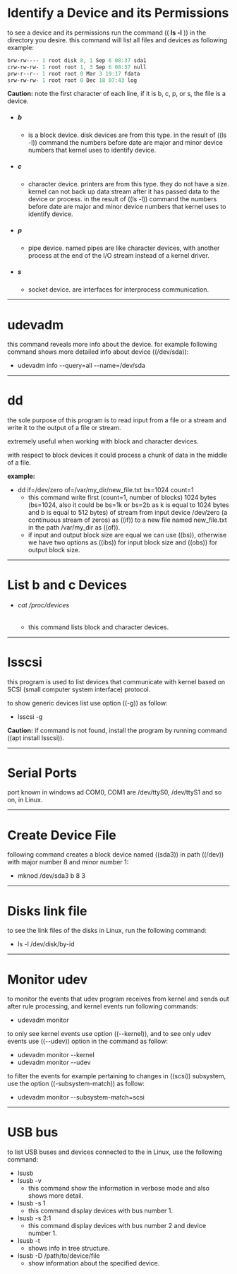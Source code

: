 # Identify a Device and its Permissions

to see a device and its permissions run the command (( **ls -l** )) in the directory you desire. this command will list all files and devices as following example:

```powershell
brw-rw---- 1 root disk 8, 1 Sep 6 08:37 sda1
crw-rw-rw- 1 root root 1, 3 Sep 6 08:37 null
prw-r--r-- 1 root root 0 Mar 3 19:17 fdata
srw-rw-rw- 1 root root 0 Dec 18 07:43 log  
```

 

**Caution:** note the first character of each line, if it is b, c, p, or s, the file is a device.

- ##### b

  - is a block device. disk devices are from this type. in the result of ((ls -l)) command the numbers before date are major  and minor device numbers that kernel uses to identify device.

- ##### c

  - character device. printers are from this type. they do not have a size. kernel can not back up data stream after it has passed data to the device or process. in the result of ((ls -l)) command the numbers before date are major  and minor  device numbers that kernel uses to identify device.

- ##### p

  - pipe device. named pipes are like character devices, with another process at the end of the I/O stream instead of a kernel driver. 

- ##### s

  - socket device. are interfaces for interprocess communication.



***

# udevadm

this command reveals more info about the device. for example following command shows more detailed info about device ((/dev/sda)):

- udevadm info --query=all --name=/dev/sda



***

# dd

the sole purpose of this program is to read input from a file or a stream and write it to the output of a file or stream.

extremely useful when working with block and character devices.

with respect to block devices it could process a chunk of data in the middle of a file.



**example:** 

- dd if=/dev/zero of=/var/my_dir/new_file.txt bs=1024 count=1
  - this command write first (count=1, number of blocks) 1024 bytes (bs=1024, also it could be bs=1k or bs=2b as k is equal to 1024 bytes and b is equal to 512 bytes) of stream from input device /dev/zero (a continuous stream of zeros) as ((if)) to a new file named new_file.txt in the path /var/my_dir as ((of)).
  - if input and output block size are equal we can use ((bs)), otherwise we have two options as ((ibs)) for input block size and ((obs)) for output block size. 



***

# List b and c Devices

- ###### cat /proc/devices

  - this command lists block and character devices.



***

# lsscsi

this program is used to list devices that communicate with kernel based on SCSI (small computer system interface) protocol.



to show generic devices list use option ((-g)) as follow:

- lsscsi -g





**Caution:** if command is not found, install the program by running command ((apt install lsscsi)).



***

# Serial Ports

port known in windows ad COM0, COM1 are /dev/ttyS0, /dev/ttyS1 and so on, in Linux.



***

# Create Device File

following command creates a block device named ((sda3)) in path ((/dev)) with major number 8 and minor number 1:

- mknod /dev/sda3 b 8 3



***

# Disks link file

to see the link files of the disks in Linux, run the following command:

- ls -l /dev/disk/by-id

***

# Monitor udev

to monitor the events that udev program receives from kernel and sends out after rule processing, and kernel events run following commands:

- udevadm monitor  

to only see kernel events use option ((--kernel)), and to see only udev events use ((--udev)) option in the command as follow:

- udevadm monitor --kernel
- udevadm monitor --udev



to filter the events for example pertaining to changes in ((scsi)) subsystem, use the option ((-subsystem-match)) as follow:

- udevadm monitor --subsystem-match=scsi



***

# USB bus

to list USB buses and devices connected to the in Linux, use the following command:

- lsusb
- lsusb -v
  - this command show the information in verbose mode and also shows more detail.
- lsusb -s 1
  - this command display devices with bus number 1.
- lsusb -s 2:1
  - this command display devices with bus number 2 and device number 1.
- lsusb -t
  - shows info in tree structure.
- lsusb -D /path/to/device/file
  - show information about the specified device.
